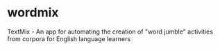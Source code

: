 # wordmix
TextMix - An app for automating the creation of "word jumble" activities from corpora for English language learners
